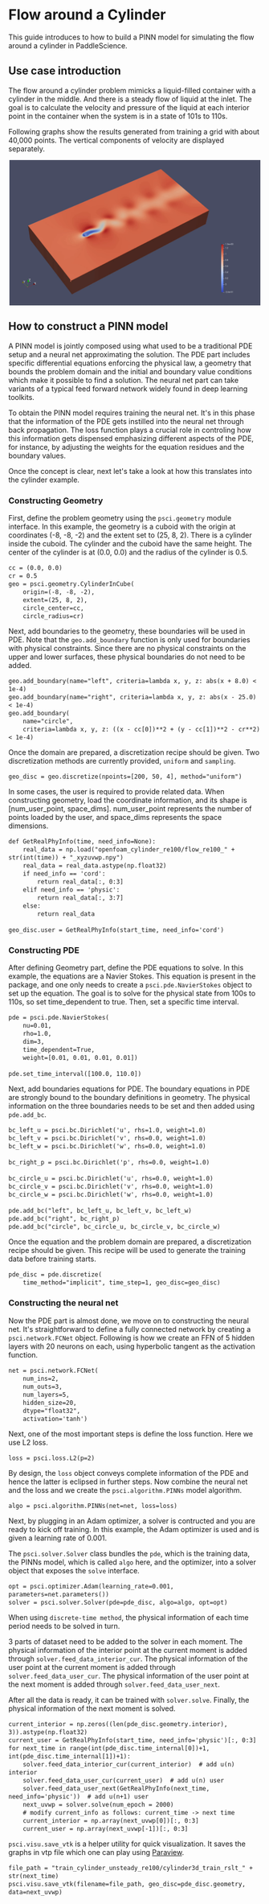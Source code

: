 [//]: <> (title: Flow around a cylinder use case tutorial, author: Xiandong Liu @liuxiandong at baidu.com)


# Flow around a Cylinder

This guide introduces to how to build a PINN model for simulating the flow around a cylinder in PaddleScience.


## Use case introduction

The flow around a cylinder problem mimicks a liquid-filled container with a cylinder in the middle. And there is a steady flow of liquid at the inlet. 
The goal is to calculate the velocity and pressure of the liquid at each interior point in the container when the system is in a state of 101s to 110s.

Following graphs show the results generated from training a grid with about 40,000 points. The vertical components of velocity are displayed separately.


<div align="center">
<img src="../../../../docs/source/img/cylinder3d.gif" width = "500" align=center />
</div>


## How to construct a PINN model

A PINN model is jointly composed using what used to be a traditional PDE setup and a neural net approximating the solution. The PDE part includes specific differential equations enforcing the physical law, a geometry that bounds the problem domain and the initial and boundary value conditions which make it possible to find a solution. The neural net part can take variants of a typical feed forward network widely found in deep learning toolkits.

To obtain the PINN model requires training the neural net. It's in this phase that the information of the PDE gets instilled into the neural net through back propagation. The loss function plays a crucial role in controling how this information gets dispensed emphasizing different aspects of the PDE, for instance, by adjusting the weights for the equation residues and the boundary values.

Once the concept is clear, next let's take a look at how this translates into the cylinder example.



### Constructing Geometry

First, define the problem geometry using the `psci.geometry` module interface. In this example,
the geometry is a cuboid with the origin at coordinates (-8, -8, -2) and the extent set
to (25, 8, 2).  There is a cylinder inside the cuboid. 
The cylinder and the cuboid have the same height. 
The center of the cylinder is at (0.0, 0.0) and the radius of the cylinder is 0.5.

```
cc = (0.0, 0.0)
cr = 0.5
geo = psci.geometry.CylinderInCube(
    origin=(-8, -8, -2),
    extent=(25, 8, 2),
    circle_center=cc,
    circle_radius=cr)
```

Next, add boundaries to the geometry, these boundaries will be used in PDE. 
Note that the `geo.add_boundary` function is only used for boundaries with physical constraints. 
Since there are no physical constraints on the upper and lower surfaces, these physical boundaries do not need to be added.


```
geo.add_boundary(name="left", criteria=lambda x, y, z: abs(x + 8.0) < 1e-4)
geo.add_boundary(name="right", criteria=lambda x, y, z: abs(x - 25.0) < 1e-4)
geo.add_boundary(
    name="circle",
    criteria=lambda x, y, z: ((x - cc[0])**2 + (y - cc[1])**2 - cr**2) < 1e-4)
```

Once the domain are prepared, a discretization recipe should be given. 
Two discretization methods are currently provided, `uniform` and `sampling`.


```
geo_disc = geo.discretize(npoints=[200, 50, 4], method="uniform")
```

In some cases, the user is required to provide related data. 
When constructing geometry, load the coordinate information, and its shape is [num_user_point, space_dims]. 
num_user_point represents the number of points loaded by the user, and space_dims represents the space dimensions.


```
def GetRealPhyInfo(time, need_info=None):
    real_data = np.load("openfoam_cylinder_re100/flow_re100_" + str(int(time)) + "_xyzuvwp.npy")
    real_data = real_data.astype(np.float32)
    if need_info == 'cord':
        return real_data[:, 0:3]
    elif need_info == 'physic':
        return real_data[:, 3:7]
    else:
        return real_data

geo_disc.user = GetRealPhyInfo(start_time, need_info='cord')
```

### Constructing PDE

After defining Geometry part, define the PDE equations to solve. In this example, the equations are a 
Navier Stokes. This equation is present in the package, and one only needs to
create a `psci.pde.NavierStokes` object to set up the equation. 
The goal is to solve for the physical state from 100s to 110s, so set time_dependent to true. Then, set a specific time interval.


```
pde = psci.pde.NavierStokes(
    nu=0.01,
    rho=1.0,
    dim=3,
    time_dependent=True,
    weight=[0.01, 0.01, 0.01, 0.01])

pde.set_time_interval([100.0, 110.0])
```

Next, add boundaries equations for PDE. 
The boundary equations in PDE are strongly bound to the boundary definitions in geometry. 
The physical information on the three boundaries needs to be set and then added using `pde.add_bc`.

```
bc_left_u = psci.bc.Dirichlet('u', rhs=1.0, weight=1.0)
bc_left_v = psci.bc.Dirichlet('v', rhs=0.0, weight=1.0)
bc_left_w = psci.bc.Dirichlet('w', rhs=0.0, weight=1.0)

bc_right_p = psci.bc.Dirichlet('p', rhs=0.0, weight=1.0)

bc_circle_u = psci.bc.Dirichlet('u', rhs=0.0, weight=1.0)
bc_circle_v = psci.bc.Dirichlet('v', rhs=0.0, weight=1.0)
bc_circle_w = psci.bc.Dirichlet('w', rhs=0.0, weight=1.0)

pde.add_bc("left", bc_left_u, bc_left_v, bc_left_w)
pde.add_bc("right", bc_right_p)
pde.add_bc("circle", bc_circle_u, bc_circle_v, bc_circle_w)
```

Once the equation and the problem domain are prepared, a discretization recipe should be given. 
This recipe will be used to generate the training data before training starts. 

```
pde_disc = pde.discretize(
    time_method="implicit", time_step=1, geo_disc=geo_disc)
```

### Constructing the neural net

Now the PDE part is almost done, we move on to constructing the neural net.
It's straightforward to define a fully connected network by creating a `psci.network.FCNet` object.
Following is how we create an FFN of 5 hidden layers with 20 neurons on each, using hyperbolic
tangent as the activation function.

```
net = psci.network.FCNet(
    num_ins=2,
    num_outs=3,
    num_layers=5,
    hidden_size=20,
    dtype="float32",
    activation='tanh')
```

Next, one of the most important steps is define the loss function. Here we use L2 loss.

```
loss = psci.loss.L2(p=2)
```

By design, the `loss` object conveys complete information of the PDE and hence the
latter is eclipsed in further steps. Now combine the neural net and the loss and we
create the `psci.algorithm.PINNs` model algorithm.

```
algo = psci.algorithm.PINNs(net=net, loss=loss)
```

Next, by plugging in an Adam optimizer, a solver is contructed and you are ready
to kick off training. In this example, the Adam optimizer is used and is given
a learning rate of 0.001. 

The `psci.solver.Solver` class bundles the `pde`, which is the training data, the PINNs model, which is called `algo` here,
and the optimizer, into a solver object that exposes the `solve` interface.

```
opt = psci.optimizer.Adam(learning_rate=0.001, parameters=net.parameters())
solver = psci.solver.Solver(pde=pde_disc, algo=algo, opt=opt)
```

When using `discrete-time method`, the physical information of each time period needs to be solved in turn.

3 parts of dataset need to be added to the solver in each moment. 
The physical information of the interior point at the current moment is added through `solver.feed_data_interior_cur`. 
The physical information of the user point at the current moment is added through `solver.feed_data_user_cur`. 
The physical information of the user point at the next moment is added through `solver.feed_data_user_next`.

After all the data is ready, it can be trained with `solver.solve`. 
Finally, the physical information of the next moment is solved.

```
current_interior = np.zeros((len(pde_disc.geometry.interior), 3)).astype(np.float32)
current_user = GetRealPhyInfo(start_time, need_info='physic')[:, 0:3]
for next_time in range(int(pde_disc.time_internal[0])+1, int(pde_disc.time_internal[1])+1):
    solver.feed_data_interior_cur(current_interior)  # add u(n) interior
    solver.feed_data_user_cur(current_user)  # add u(n) user 
    solver.feed_data_user_next(GetRealPhyInfo(next_time, need_info='physic'))  # add u(n+1) user
    next_uvwp = solver.solve(num_epoch = 2000)
    # modify current_info as follows: current_time -> next time
    current_interior = np.array(next_uvwp[0])[:, 0:3]
    current_user = np.array(next_uvwp[-1])[:, 0:3]
```

`psci.visu.save_vtk` is a helper utility for quick visualization. It saves
the graphs in vtp file which one can play using [Paraview](https://www.paraview.org/).

```
file_path = "train_cylinder_unsteady_re100/cylinder3d_train_rslt_" + str(next_time)
psci.visu.save_vtk(filename=file_path, geo_disc=pde_disc.geometry, data=next_uvwp)
```
